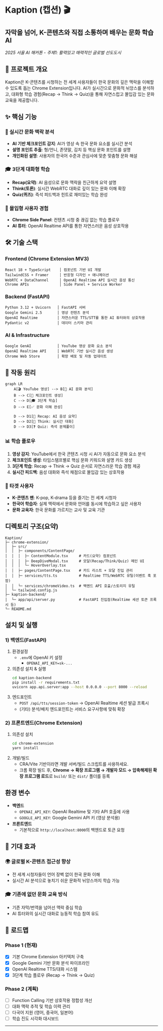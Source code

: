 # Kaption (캡션) 🎬

## 자막을 넘어, K-콘텐츠와 직접 소통하며 배우는 문화 학습 AI

*2025 서울 AI 해커톤 - 주제1: 활력있고 매력적인 글로벌 선도도시*

## 🌟 프로젝트 개요
Kaption은 K-콘텐츠를 시청하는 전 세계 사용자들이 한국 문화의 깊은 맥락을 이해할 수 있도록 돕는 Chrome Extension입니다. AI가 실시간으로 문화적 뉘앙스를 분석하고, 대화형 학습 경험(Recap → Think → Quiz)을 통해 자연스럽고 몰입감 있는 문화 교육을 제공합니다.

## ✨ 핵심 기능

### 🎯 실시간 문화 맥락 분석
- **AI 기반 체크포인트 감지**: AI가 영상 속 한국 문화 요소를 실시간 분석
- **설명 포인트 추출**: 형/언니, 존댓말, 김치 등 핵심 문화 포인트를 설명
- **개인화된 설명**: 사용자의 한국어 수준과 관심사에 맞춘 맞춤형 문화 해설

### 🎓 3단계 대화형 학습
- **Recap(요약)**: AI 음성으로 문화 맥락을 친근하게 요약 설명
- **Think(토론)**: 실시간 WebRTC 대화로 깊이 있는 문화 이해 확장
- **Quiz(퀴즈)**: 즉석 피드백과 힌트로 재미있는 학습 완성

### 🎨 몰입형 사용자 경험
- **Chrome Side Panel**: 컨텐츠 시청 중 끊김 없는 학습 플로우
- **AI 튜터**: OpenAI Realtime API를 통한 자연스러운 음성 상호작용

## 🛠️ 기술 스택

### Frontend (Chrome Extension MV3)
```
React 18 + TypeScript    │ 컴포넌트 기반 UI 개발
TailwindCSS + Framer     │ 반응형 디자인 + 애니메이션  
WebRTC + DataChannel     │ OpenAI Realtime API 실시간 음성 통신
Chrome APIs              │ Side Panel + Service Worker
```

### Backend (FastAPI)
```
Python 3.12 + Uvicorn   │ FastAPI 서버
Google Gemini 2.5       │ 영상 컨텐츠 분석
OpenAI Realtime         │ 자연스러운 TTS/STT를 통한 AI 튜터와의 상호작용
Pydantic v2             │ 데이터 스키마 관리
```

### AI & Infrastructure
```
Google GenAI            │ YouTube 영상 문화 요소 분석
OpenAI Realtime API     │ WebRTC 기반 실시간 음성 생성
Chrome Web Store        │ 확장 배포 및 자동 업데이트
```

## 🚀 작동 원리

```mermaid
graph LR
    A[🎬 YouTube 영상] --> B[🤖 AI 문화 분석]
    B --> C[📍 체크포인트 생성]
    C --> D[🎓 3단계 학습]
    D --> E[✅ 문화 이해 완성]
    
    D --> D1[📝 Recap: AI 음성 요약]
    D --> D2[💭 Think: 실시간 대화]
    D --> D3[❓ Quiz: 즉석 문제풀이]
```

### 📊 학습 플로우
1. **영상 감지**: YouTube에서 한국 콘텐츠 시청 시 AI가 자동으로 문화 요소 분석
2. **체크포인트 생성**: 타임스탬프별로 핵심 문화 키워드와 설명 카드 생성  
3. **3단계 학습**: Recap → Think → Quiz 순서로 자연스러운 학습 경험 제공
4. **실시간 피드백**: 음성 대화와 즉석 채점으로 몰입감 있는 상호작용

### 🎯 타겟 사용자
- **K-콘텐츠 팬**: K-pop, K-drama 등을 즐기는 전 세계 시청자
- **한국어 학습자**: 실제 맥락에서 문화와 언어를 동시에 학습하고 싶은 사용자  
- **문화 교육자**: 한국 문화를 가르치는 교사 및 교육 기관

## 디렉토리 구조(요약)
```
Kaption/
├─ chrome-extension/
│  ├─ src/
│  │  ├─ components/ContentPage/
│  │  │  ├─ ContentModule.tsx     # 카드(요약) 컴포넌트
│  │  │  ├─ DeepDiveModal.tsx     # 모달(Recap/Think/Quiz) 메인 UI
│  │  │  └─ HoverOverlay.tsx
│  │  ├─ pages/ContentPage.tsx    # 카드 리스트 + 모달 진입 관리
│  │  ├─ services/tts.ts          # Realtime TTS/WebRTC 유틸(이벤트 훅 포함)
│  │  └─ services/chromeVideo.ts  # 백엔드 API 호출/스토리지 유틸
│  └─ tailwind.config.js
├─ kaption-backend/
│  └─ app/api/server.py           # FastAPI 진입점(Realtime 세션 토큰 프록시 등)
└─ README.md
```

## 설치 및 실행
### 1) 백엔드(FastAPI)
1. 환경설정
   - `.env`에 OpenAI 키 설정
     - `OPENAI_API_KEY=sk-...`
2. 의존성 설치 & 실행
   ```bash
   cd kaption-backend
   pip install -r requirements.txt
   uvicorn app.api.server:app --host 0.0.0.0 --port 8000 --reload
   ```
3. 엔드포인트
   - `POST /api/tts/session-token` → OpenAI Realtime 세션 발급 프록시
   - (기타) 분석/배치 엔드포인트는 서비스 요구사항에 맞춰 확장

### 2) 프론트엔드(Chrome Extension)
1. 의존성 설치
   ```bash
   cd chrome-extension
   yarn install
   ```
2. 개발/빌드
   - CRA/Vite 기반이라면 개발 서버/빌드 스크립트를 사용하세요.
   - 크롬 확장 빌드 후, **Chrome → 확장 프로그램 → 개발자 모드 → 압축해제된 확장 프로그램 로드**로 `build/` 또는 `dist/` 폴더를 등록

## 환경 변수
- **백엔드**
  - `OPENAI_API_KEY`: OpenAI Realtime 및 기타 API 호출에 사용
  - `GOOGLE_API_KEY`: Google Gemini API 키 (영상 분석용)
- **프론트엔드**
  - 기본적으로 `http://localhost:8000`의 백엔드로 토큰 요청


## 🎯 기대 효과

### 🌍 글로벌 K-콘텐츠 접근성 향상
- 전 세계 시청자들이 언어 장벽 없이 한국 문화 이해
- 실시간 AI 분석으로 놓치기 쉬운 문화적 뉘앙스까지 학습 가능

### 🎓 기존에 없던 문화 교육 방식
- 기존 자막/번역을 넘어선 맥락 중심 학습
- AI 튜터와의 실시간 대화로 능동적 학습 참여 유도


## 🔄 로드맵

### Phase 1 (현재)
- [x] 기본 Chrome Extension 아키텍처 구축
- [x] Google Gemini 기반 문화 분석 파이프라인
- [x] OpenAI Realtime TTS/대화 시스템
- [x] 3단계 학습 플로우 (Recap → Think → Quiz)

### Phase 2 (계획)
- [ ] Function Calling 기반 상호작용 정합성 개선
- [ ] 대화 맥락 추적 및 학습 이력 관리
- [ ] 다국어 지원 (영어, 중국어, 일본어)
- [ ] 학습 진도 시각화 대시보드
---

